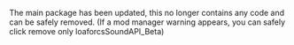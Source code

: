 The main package has been updated, this no longer contains any code and can be safely removed.
(If a mod manager warning appears, you can safely click remove only loaforcsSoundAPI_Beta)
